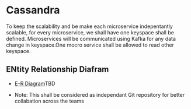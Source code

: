 # Cassandra

To keep the scalability and be make each microservice indepentantly scalable, for every microservice, we shall have one keyspace shall be defined.
Microservices will be communicated using Kafka for any data change in keyspace.One mocro service shall be allowed to read other keyspace.

## ENtity Relationship Diafram

* [E-R Diagram]()TBD

+ Note: This shall be considered as independant Git repository for better collabation across the teams
